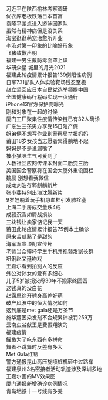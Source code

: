 习近平在陕西榆林考察调研  
优衣库老板跌落日本首富  
袁隆平差点进入游泳国家队  
虽然有精神病但是没关系  
淘宝逛逛萌宠治愈所开业  
李沁对第一印象的比喻好形象  
飞猪致歉声明  
福建一男生戴防毒面罩上课  
华研众星 城里的月光2021  
福建此轮疫情累计报告139例阳性病例  
日军731部队人体实验靶场残忍至极  
赵立坚回应日本自民党选举频提中国  
全国健康码行程码实现一页通行  
iPhone13官方保护壳曝光  
刚和对象在一起的时候  
厦门工厂聚集性疫情传染链已有32人确诊  
广东生三孩男方享受15日陪产假  
姐弟俩不想写作业到警察局举报妈妈  
莆田18岁女孩当志愿者累得躺地不起  
妈妈是不是说漏嘴了  
被小猫咪生气可爱到了  
人教社回应网传课本封面二胎变三胎  
美国国会警察将在国会大厦外重设围栏  
魏晨 别想看我微信  
成龙刘浩存郭麒麟新片  
张小斐特别出演沈腾新片  
9岁娃躺着玩手机患血栓引发肺栓塞  
上海二手房成交量跌4成  
成毅沉香如屑战损妆  
三块钱让卖家惦记我一天  
莆田此轮疫情累计报告75例本土确诊  
原来苦瓜熟了是甜的  
海军军宣顶配宣传片  
老师当众摔坏学生手机并视频发家长群  
巩俐赵又廷吻戏  
王嘉尔看到拍别人的反应  
外公对孙女的爱有多细心  
儿子5岁被拐父母30年不搬家终团圆  
这钱真的没白花  
赵露思徐开骋身高差好萌  
破产风波中的恒大情况如何  
这到底是met gala还是万圣节  
施华蔻因染发剂不合规累计被罚259万  
云南虫谷献王是费振翔演的  
福建疫情  
鳐鱼为了吃东西有多拼命  
舞者不跳舞时反差有多大  
Met Gala红毯  
警方通报昆山高压旋喷桩机砸中过路车  
福建泉州3名密接者活动轨迹涉及深圳多地  
王嘉尔画的MV效果图  
厦门通报新增确诊病例情况  
青岛地铁十一号线有多美  
